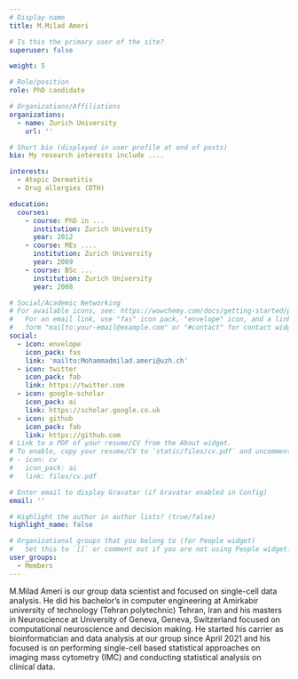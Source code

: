```yaml
---
# Display name
title: M.Milad Ameri

# Is this the primary user of the site?
superuser: false

weight: 5

# Role/position
role: PhD candidate

# Organizations/Affiliations
organizations:
  - name: Zurich University
    url: ''

# Short bio (displayed in user profile at end of posts)
bio: My research interests include ....

interests:
  - Atopic Dermatitis
  - Drug allergies (DTH)

education:
  courses:
    - course: PhD in ...
      institution: Zurich University
      year: 2012
    - course: MEs ....
      institution: Zurich University
      year: 2009
    - course: BSc ...
      institution: Zurich University
      year: 2008

# Social/Academic Networking
# For available icons, see: https://wowchemy.com/docs/getting-started/page-builder/#icons
#   For an email link, use "fas" icon pack, "envelope" icon, and a link in the
#   form "mailto:your-email@example.com" or "#contact" for contact widget.
social:
  - icon: envelope
    icon_pack: fas
    link: 'mailto:Mohammadmilad.ameri@uzh.ch'
  - icon: twitter
    icon_pack: fab
    link: https://twitter.com
  - icon: google-scholar
    icon_pack: ai
    link: https://scholar.google.co.uk
  - icon: github
    icon_pack: fab
    link: https://github.com
# Link to a PDF of your resume/CV from the About widget.
# To enable, copy your resume/CV to `static/files/cv.pdf` and uncomment the lines below.
# - icon: cv
#   icon_pack: ai
#   link: files/cv.pdf

# Enter email to display Gravatar (if Gravatar enabled in Config)
email: ''

# Highlight the author in author lists? (true/false)
highlight_name: false

# Organizational groups that you belong to (for People widget)
#   Set this to `[]` or comment out if you are not using People widget.
user_groups:
  - Members
---
```


M.Milad Ameri is our group data scientist and focused on single-cell data analysis. He did his bachelor’s in computer engineering at Amirkabir university of technology (Tehran polytechnic) Tehran, Iran and his masters in Neuroscience at University of Geneva, Geneva, Switzerland focused on computational neuroscience and decision making. He started his carrier as bioinformatician and data analysis at our group since April 2021 and his focused is on performing single-cell based statistical approaches on imaging mass cytometry (IMC) and conducting statistical analysis on clinical data.
